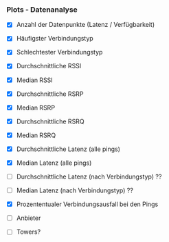 ### Plots - Datenanalyse

- [x] Anzahl der Datenpunkte (Latenz / Verfügbarkeit)
- [x] Häufigster Verbindungstyp
- [x] Schlechtester Verbindungstyp
- [x] Durchschnittliche RSSI
- [x] Median RSSI
- [x] Durchschnittliche RSRP
- [x] Median RSRP
- [x] Durchschnittliche RSRQ
- [x] Median RSRQ

- [x] Durchschnittliche Latenz (alle pings)
- [x] Median Latenz (alle pings)

- [ ] Durchschnittliche Latenz (nach Verbindungstyp) ??
- [ ] Median Latenz (nach Verbindungstyp) ??

- [x] Prozententualer Verbindungsausfall bei den Pings

- [ ] Anbieter 

- [ ] Towers?